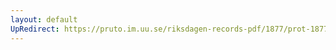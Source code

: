 ```yaml
---
layout: default
UpRedirect: https://pruto.im.uu.se/riksdagen-records-pdf/1877/prot-1877--fk--040/prot-1877--fk--040_046.pdf
---
```

